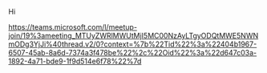 Hi

https://teams.microsoft.com/l/meetup-join/19%3ameeting_MTUyZWRlMWUtMjI5MC00NzAyLTgyODQtMWE5NWNmODg3YjJi%40thread.v2/0?context=%7b%22Tid%22%3a%22404b1967-6507-45ab-8a6d-7374a3f478be%22%2c%22Oid%22%3a%22d647c03a-1892-4a71-bde9-1f9d514e6f78%22%7d
